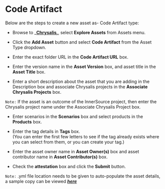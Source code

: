 # Code Artifact

Below are the steps to create a new asset as- Code Artifact type:

- Browse to _**[Chrysalis,](https://aka.ms/chrysalis)**, select **Explore Assets** from Assets menu.

- Click the **Add Asset** button and select **Code Artifact** from the Asset Type dropdown.

- Enter the exact folder URL in the **Code Artifact URL** box.

- Enter the version name in the **Asset Version** box, and asset title in the **Asset Title** box.

- Enter a short description about the asset that you are adding in the Description box and associate Chrysalis projects in the **Associate Chrysalis Projects** box.

`Note:` If the asset is an outcome of the InnerSource project, then enter the Chrysalis project name under the Associate Chrysalis Project box.

- Enter scenarios in the **Scenarios** box and select products in the **Products** box.

- Enter the tag details in **Tags** box. <br>
(You can enter the first few letters to see if the tag already exists where you can select from them, or you can create your tag.)

- Enter the asset owner name in **Asset Owner(s)** box and asset contributor name in **Asset Contributor(s)** box.

- Check the **attestation** box and click the **Submit** button.

`Note:`   .yml file location needs to be given to auto-populate the asset details, a sample copy can be viewed [**_here_**](https://servicescode-test.visualstudio.com/_git/ChrysalisRead?path=%2FAssetInformation.yml)